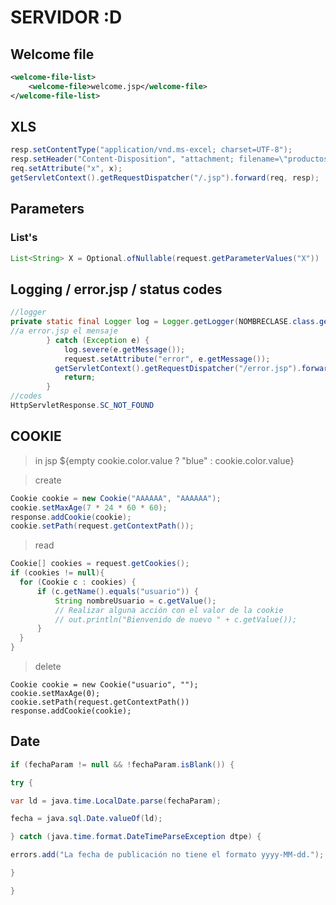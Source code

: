 # SERVIDOR :D 

## Welcome file
```xml
<welcome-file-list>  
    <welcome-file>welcome.jsp</welcome-file>  
</welcome-file-list>
```
## XLS 
```java
resp.setContentType("application/vnd.ms-excel; charset=UTF-8");
resp.setHeader("Content-Disposition", "attachment; filename=\"productos.xls\"");
req.setAttribute("x", x);
getServletContext().getRequestDispatcher("/.jsp").forward(req, resp);
```
## Parameters 
### List's 
```java
List<String> X = Optional.ofNullable(request.getParameterValues("X")) .map(Arrays::asList) .orElseGet(Collections::emptyList);
```
## Logging / error.jsp / status codes
```java
//logger
private static final Logger log = Logger.getLogger(NOMBRECLASE.class.getName());
//a error.jsp el mensaje
        } catch (Exception e) {
            log.severe(e.getMessage());
            request.setAttribute("error", e.getMessage());
          getServletContext().getRequestDispatcher("/error.jsp").forward(request, response);
            return;
        }
//codes
HttpServletResponse.SC_NOT_FOUND
```
## COOKIE

> in jsp 
${empty cookie.color.value ? "blue" : cookie.color.value}

> create

```java
Cookie cookie = new Cookie("AAAAAA", "AAAAAA");
cookie.setMaxAge(7 * 24 * 60 * 60); 
response.addCookie(cookie);
cookie.setPath(request.getContextPath());
```

> read

```java
Cookie[] cookies = request.getCookies();
if (cookies != null){
  for (Cookie c : cookies) {
      if (c.getName().equals("usuario")) {
          String nombreUsuario = c.getValue();
          // Realizar alguna acción con el valor de la cookie
          // out.println("Bienvenido de nuevo " + c.getValue());
      }
  }
}
```

> delete

```
Cookie cookie = new Cookie("usuario", "");
cookie.setMaxAge(0);
cookie.setPath(request.getContextPath())
response.addCookie(cookie);
```

## Date

```java
if (fechaParam != null && !fechaParam.isBlank()) {

try {

var ld = java.time.LocalDate.parse(fechaParam);

fecha = java.sql.Date.valueOf(ld);

} catch (java.time.format.DateTimeParseException dtpe) {

errors.add("La fecha de publicación no tiene el formato yyyy-MM-dd.");

}

}
```





